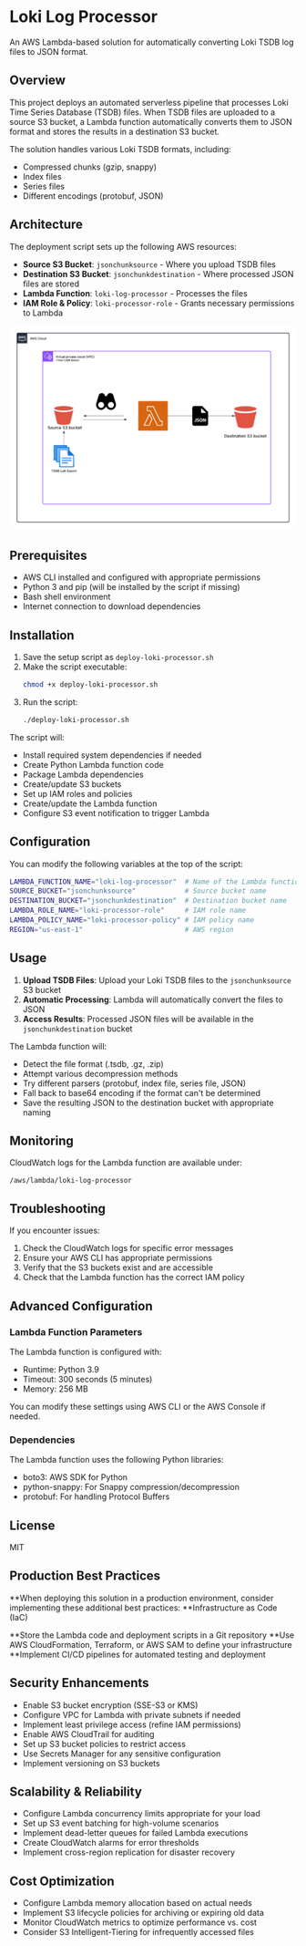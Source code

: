 # Loki Log Processor

An AWS Lambda-based solution for automatically converting Loki TSDB log files to JSON format.

## Overview

This project deploys an automated serverless pipeline that processes Loki Time Series Database (TSDB) files. When TSDB files are uploaded to a source S3 bucket, a Lambda function automatically converts them to JSON format and stores the results in a destination S3 bucket.

The solution handles various Loki TSDB formats, including:
- Compressed chunks (gzip, snappy)
- Index files
- Series files
- Different encodings (protobuf, JSON)

## Architecture

The deployment script sets up the following AWS resources:

- **Source S3 Bucket**: `jsonchunksource` - Where you upload TSDB files
- **Destination S3 Bucket**: `jsonchunkdestination` - Where processed JSON files are stored
- **Lambda Function**: `loki-log-processor` - Processes the files
- **IAM Role & Policy**: `loki-processor-role` - Grants necessary permissions to Lambda

![Architecture Diagram](https://github.com/ChaosKyle/loki2splunklambda/blob/main/loki2json.png)

## Prerequisites

- AWS CLI installed and configured with appropriate permissions
- Python 3 and pip (will be installed by the script if missing)
- Bash shell environment
- Internet connection to download dependencies

## Installation

1. Save the setup script as `deploy-loki-processor.sh`
2. Make the script executable:
   ```bash
   chmod +x deploy-loki-processor.sh
   ```
3. Run the script:
   ```bash
   ./deploy-loki-processor.sh
   ```

The script will:
- Install required system dependencies if needed
- Create Python Lambda function code
- Package Lambda dependencies
- Create/update S3 buckets
- Set up IAM roles and policies
- Create/update the Lambda function
- Configure S3 event notification to trigger Lambda

## Configuration

You can modify the following variables at the top of the script:

```bash
LAMBDA_FUNCTION_NAME="loki-log-processor"  # Name of the Lambda function
SOURCE_BUCKET="jsonchunksource"            # Source bucket name
DESTINATION_BUCKET="jsonchunkdestination"  # Destination bucket name
LAMBDA_ROLE_NAME="loki-processor-role"     # IAM role name
LAMBDA_POLICY_NAME="loki-processor-policy" # IAM policy name
REGION="us-east-1"                         # AWS region
```

## Usage

1. **Upload TSDB Files**: Upload your Loki TSDB files to the `jsonchunksource` S3 bucket
2. **Automatic Processing**: Lambda will automatically convert the files to JSON
3. **Access Results**: Processed JSON files will be available in the `jsonchunkdestination` bucket

The Lambda function will:
- Detect the file format (.tsdb, .gz, .zip)
- Attempt various decompression methods
- Try different parsers (protobuf, index file, series file, JSON)
- Fall back to base64 encoding if the format can't be determined
- Save the resulting JSON to the destination bucket with appropriate naming

## Monitoring

CloudWatch logs for the Lambda function are available under:
```
/aws/lambda/loki-log-processor
```

## Troubleshooting

If you encounter issues:

1. Check the CloudWatch logs for specific error messages
2. Ensure your AWS CLI has appropriate permissions
3. Verify that the S3 buckets exist and are accessible
4. Check that the Lambda function has the correct IAM policy

## Advanced Configuration

### Lambda Function Parameters

The Lambda function is configured with:
- Runtime: Python 3.9
- Timeout: 300 seconds (5 minutes)
- Memory: 256 MB

You can modify these settings using AWS CLI or the AWS Console if needed.

### Dependencies

The Lambda function uses the following Python libraries:
- boto3: AWS SDK for Python
- python-snappy: For Snappy compression/decompression
- protobuf: For handling Protocol Buffers

## License
MIT

## Production Best Practices

**When deploying this solution in a production environment, consider implementing these additional best practices:
**Infrastructure as Code (IaC)

**Store the Lambda code and deployment scripts in a Git repository
**Use AWS CloudFormation, Terraform, or AWS SAM to define your infrastructure
**Implement CI/CD pipelines for automated testing and deployment

##  Security Enhancements

- Enable S3 bucket encryption (SSE-S3 or KMS)
- Configure VPC for Lambda with private subnets if needed
- Implement least privilege access (refine IAM permissions)
- Enable AWS CloudTrail for auditing
- Set up S3 bucket policies to restrict access
- Use Secrets Manager for any sensitive configuration
- Implement versioning on S3 buckets

##  Scalability & Reliability

- Configure Lambda concurrency limits appropriate for your load
- Set up S3 event batching for high-volume scenarios
- Implement dead-letter queues for failed Lambda executions
- Create CloudWatch alarms for error thresholds
- Implement cross-region replication for disaster recovery

##  Cost Optimization

- Configure Lambda memory allocation based on actual needs
- Implement S3 lifecycle policies for archiving or expiring old data
- Monitor CloudWatch metrics to optimize performance vs. cost
- Consider S3 Intelligent-Tiering for infrequently accessed files
